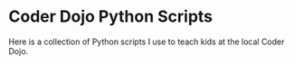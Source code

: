 # Coder Dojo Python Scripts

Here is a collection of Python scripts I use to teach kids at the local Coder Dojo.
